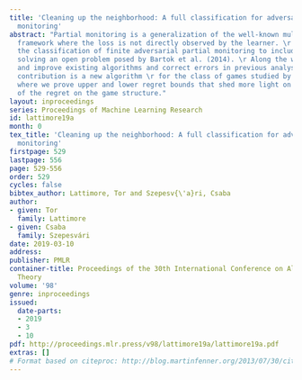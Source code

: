 ```yaml
---
title: 'Cleaning up the neighborhood: A full classification for adversarial partial
  monitoring'
abstract: "Partial monitoring is a generalization of the well-known multi-armed bandit
  framework where the loss is not directly observed by the learner. \r We complete
  the classification of finite adversarial partial monitoring to include all games,
  solving an open problem posed by Bartok et al. (2014). \r Along the way we simplify
  and improve existing algorithms and correct errors in previous analyses. Our second
  contribution is a new algorithm \r for the class of games studied by Bartok (2013)
  where we prove upper and lower regret bounds that shed more light on the dependence
  of the regret on the game structure."
layout: inproceedings
series: Proceedings of Machine Learning Research
id: lattimore19a
month: 0
tex_title: 'Cleaning up the neighborhood: A full classification for adversarial partial
  monitoring'
firstpage: 529
lastpage: 556
page: 529-556
order: 529
cycles: false
bibtex_author: Lattimore, Tor and Szepesv{\'a}ri, Csaba
author:
- given: Tor
  family: Lattimore
- given: Csaba
  family: Szepesvári
date: 2019-03-10
address: 
publisher: PMLR
container-title: Proceedings of the 30th International Conference on Algorithmic Learning
  Theory
volume: '98'
genre: inproceedings
issued:
  date-parts:
  - 2019
  - 3
  - 10
pdf: http://proceedings.mlr.press/v98/lattimore19a/lattimore19a.pdf
extras: []
# Format based on citeproc: http://blog.martinfenner.org/2013/07/30/citeproc-yaml-for-bibliographies/
---
```

